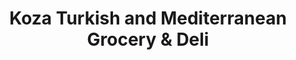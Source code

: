 ---
title: "Koza Turkish and Mediterranean Grocery & Deli"
url: /kirkland/koza-turkish-and-mediterranean-grocery-and-deli/
shop: deli
---
